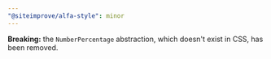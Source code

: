 ```yaml
---
"@siteimprove/alfa-style": minor
---
```


**Breaking:** the `NumberPercentage` abstraction, which doesn't exist in CSS, has been removed.
